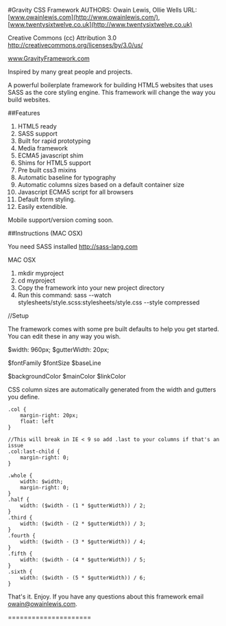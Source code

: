 #Gravity CSS Framework
AUTHORS: Owain Lewis, Ollie Wells
URL: [www.owainlewis.com](http://www.owainlewis.com/), [www.twentysixtwelve.co.uk](http://www.twentysixtwelve.co.uk)

Creative Commons (cc) Attribution 3.0
http://creativecommons.org/licenses/by/3.0/us/

www.GravityFramework.com

Inspired by many great people and projects.

A powerful boilerplate framework for building HTML5 websites that uses SASS as the core styling engine. This framework will change the way you build websites.

##Features

1. HTML5 ready
2. SASS support
3. Built for rapid prototyping
4. Media framework
5. ECMA5 javascript shim
6. Shims for HTML5 support
7. Pre built css3 mixins
8. Automatic baseline for typography
9. Automatic columns sizes based on a default container size
10. Javascript ECMA5 script for all browsers
11. Default form styling.
12. Easily extendible.

Mobile support/version coming soon.

##Instructions (MAC OSX)

You need SASS installed http://sass-lang.com

MAC OSX

1. mkdir myproject
2. cd myproject
3. Copy the framework into your new project directory
4. Run this command: sass --watch stylesheets/style.scss:stylesheets/style.css --style compressed

//Setup

The framework comes with some pre built defaults to help you get started. You can edit these in any way you wish. 

$width: 960px;
$gutterWidth: 20px;

$fontFamily
$fontSize
$baseLine

$backgroundColor
$mainColor
$linkColor

CSS column sizes are automatically generated from the width and gutters you define.

	.col {
		margin-right: 20px;
		float: left
	}

	//This will break in IE < 9 so add .last to your columns if that's an issue
	.col:last-child {
		margin-right: 0;
	}

	.whole {
		width: $width;
		margin-right: 0;
	}
	.half {
		width: ($width - (1 * $gutterWidth)) / 2;
	}
	.third {
		width: ($width - (2 * $gutterWidth)) / 3;
	}
	.fourth {
		width: ($width - (3 * $gutterWidth)) / 4;
	}
	.fifth {
		width: ($width - (4 * $gutterWidth)) / 5;
	}
	.sixth {
		width: ($width - (5 * $gutterWidth)) / 6;
	}

That's it. Enjoy. If you have any questions about this framework email owain@owainlewis.com.

=====================




